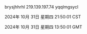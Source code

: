 brysjhhrhl 219.139.197.74 yqqlmgsycl

2024年 10月 31日 星期四 21:50:01 CST

2024年 10月 31日 星期四 13:50:01 GMT
